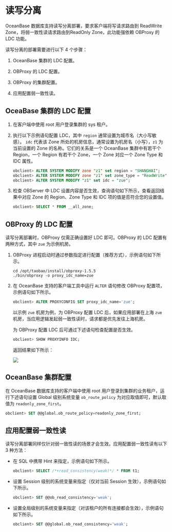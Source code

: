 读写分离
=========================

OceanBase 数据库支持读写分离部署，要求客户端将写请求路由到 ReadWrite Zone，将弱一致性读请求路由到ReadOnly Zone，此功能强依赖 OBProxy 的 LDC 功能。

读写分离的部署需要进行以下 4 个步骤：

1. OceanBase 集群的 LDC 配置。

2. OBProxy 的 LDC 配置。

3. OBProxy 的集群配置。

4. 应用配置弱一致性读。

OceaBase 集群的 LDC 配置
----------------------------

1. 在客户端中使用 root 用户登录集群的 sys 租户。

2. 执行以下示例语句配置 LDC，其中 `region` 通常设置为城市名（大小写敏感）。 `idc` 代表该 Zone 所处的机房信息，通常设置为机房名（小写），`z1` 为当前设置的 Zone 的名称。它们的关系是一个 OceanBase 集群中有若干个 Region，一个 Region 有若干个 Zone，一个 Zone 对应一个 Zone Type 和 IDC 属性。

   ```sql
   obclient> ALTER SYSTEM MODIFY zone "z1" set region = "SHANGHAI"; 
   obclient> ALTER SYSTEM MODIFY zone "z1" set zone_type = "ReadWrite";
   obclient> ALTER SYSTEM MODIFY "z1" set idc = "zue";
   ``` 
   
3. 检查 OBServer 中 LDC 设置内容是否生效，查询语句如下所示，查看返回结果中对应 Zone 的 Region、Zone Type 和 IDC 项的值是否符合您的设置值。

   ```sql
   obclient> SELECT * FROM __all_zone;
   ```

OBProxy 的 LDC 配置
-------------------------

读写分离部署时，OBProxy 仅需正确设置好 LDC 即可。OBProxy 的 LDC 配置有两种方式，其中 `zue` 为示例机房。

1. OBProxy 进程启动时通过参数指定进行配置（推荐方式），示例语句如下所示。

   ```shell
   cd /opt/taobao/install/obproxy-1.5.5
   ./bin/obproxy -o proxy_idc_name=zue
   ```

2. 在 OceanBase 支持的客户端工具中运行 `ALTER` 语句修改 OBProxy 配置项，示例语句如下所示。

   ```sql
   obclient> ALTER PROXYCONFIG SET proxy_idc_name='zue';
   ```

   以示例 `zue` 机房为例，为 OBProxy 配置 LDC 后，如果应用部署在上海 `zue` 机房，当应用逻辑发起弱一致性读时，请求都是优先发往上海机房。

   为 OBProxy 配置 LDC 后可通过下述语句检查配置是否生效。

   ```sql
   obclient> SHOW PROXYINFO IDC;
   ```

   返回结果如下所示：

   ![](https://help-static-aliyun-doc.aliyuncs.com/assets/img/zh-CN/6525858951/p147038.png)

OceanBase 集群配置
-----------------------

在 OceanBase 数据库支持的客户端中使用 root 用户登录到集群的业务租户，运行下述语句设置 Global 级别系统变量 `ob_route_policy` 为对应取值即可，默认取值为 `readonly_zone_first`。

```sql
obclient> SET @@global.ob_route_policy=readonly_zone_first;
```

应用配置弱一致性读
------------------

读写分离部署同样仅针对弱一致性读的场景才会生效。应用配置弱一致性读有以下 3 种方法：

* 在 SQL 中携带 Hint 来指定，示例语句如下所示。

  ```sql
  obclient> SELECT /*+read_consistency(weak)*/ * FROM t1;
  ```

* 设置 Session 级别的系统变量来指定（仅对当前 Session 生效），示例语句如下所示。

  ```sql
  obclient> SET @@ob_read_consistency='weak';
  ```

* 设置全局级别的系统变量来指定（对该租户的所有连接都会生效），示例语句如下所示。

  ```sql
  obclient> SET @@global.ob_read_consistency='weak';
  ```
